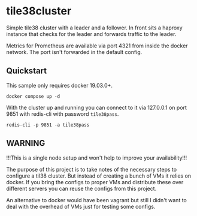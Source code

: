 # tile38cluster

Simple tile38 cluster with a leader and a follower. In front sits a haproxy instance that checks for the leader and
forwards traffic to the leader.

Metrics for Prometheus are available via port 4321 from inside the docker network. The port isn't forwarded in the
default config.

## Quickstart

This sample only requires docker 19.03.0+.

```shell
docker compose up -d
```

With the cluster up and running you can connect to it via 127.0.0.1 on port 9851 with redis-cli with password
`tile38pass`.

```shell
redis-cli -p 9851 -a tile38pass
```

## WARNING

!!!This is a single node setup and won't help to improve your availability!!!

The purpose of this project is to take notes of the necessary steps to configure a til38 cluster. But instead of
creating a bunch of VMs it relies on docker. If you bring the configs to proper VMs and distribute these over different
servers you can reuse the configs from this project.

An alternative to docker would have been vagrant but still I didn't want to deal with the overhead of VMs just for
testing some configs.